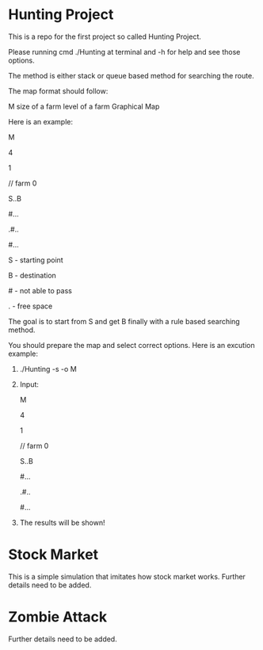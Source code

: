 # Hunting Project

This is a repo for the first project so called Hunting Project.

Please running cmd ./Hunting at terminal and -h for help and see those options.

The method is either stack or queue based method for searching the route.

The map format should follow:

M
size of a farm
level of a farm
Graphical Map

Here is an example:

M

4 

1 

// farm 0

S..B 

#... 

.#.. 

#... 

S - starting point

B - destination

\# - not able to pass

. - free space

The goal is to start from S and get B finally with a rule based searching method.

You should prepare the map and select correct options. Here is an excution example:
1. ./Hunting -s -o M
2. Input:

   
    M
    
    4
    
    1
    
    // farm 0
    
    S..B 
    
    #... 
    
    .#.. 
    
    #...
3. The results will be shown!

# Stock Market
This is a simple simulation that imitates how stock market works. Further details need to be added.

# Zombie Attack
Further details need to be added.
